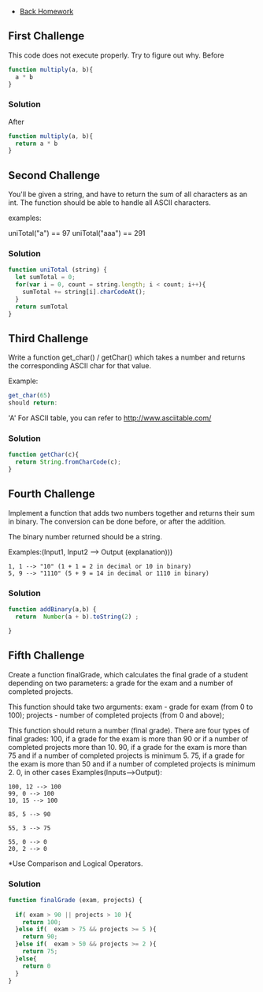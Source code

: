 - [Back Homework](../Homework.md)
## First Challenge
This code does not execute properly. Try to figure out why.
Before
```javascript
function multiply(a, b){
  a * b
}
```
### Solution
After
```javascript
function multiply(a, b){
  return a * b
}
```
## Second Challenge
You'll be given a string, and have to return the sum of all characters as an int. The function should be able to handle all ASCII characters.

examples:

uniTotal("a") == 97 uniTotal("aaa") == 291
### Solution
```javascript
function uniTotal (string) {
  let sumTotal = 0;
  for(var i = 0, count = string.length; i < count; i++){
    sumTotal += string[i].charCodeAt();
  }
  return sumTotal
}
```

## Third Challenge
Write a function get_char() / getChar() which takes a number and returns the corresponding ASCII char for that value.

Example:
```javascript
get_char(65)
should return:
```
'A'
For ASCII table, you can refer to http://www.asciitable.com/
### Solution
```javascript
function getChar(c){
  return String.fromCharCode(c);
}
```

## Fourth Challenge
Implement a function that adds two numbers together and returns their sum in binary. The conversion can be done before, or after the addition.

The binary number returned should be a string.

Examples:(Input1, Input2 --> Output (explanation)))
```
1, 1 --> "10" (1 + 1 = 2 in decimal or 10 in binary)
5, 9 --> "1110" (5 + 9 = 14 in decimal or 1110 in binary)
```
### Solution
```javascript
function addBinary(a,b) {
  return  Number(a + b).toString(2) ;

}
```

## Fifth Challenge
Create a function finalGrade, which calculates the final grade of a student depending on two parameters: a grade for the exam and a number of completed projects.

This function should take two arguments: exam - grade for exam (from 0 to 100); projects - number of completed projects (from 0 and above);

This function should return a number (final grade). There are four types of final grades:
100, if a grade for the exam is more than 90 or if a number of completed projects more than 10.
90, if a grade for the exam is more than 75 and if a number of completed projects is minimum 5.
75, if a grade for the exam is more than 50 and if a number of completed projects is minimum 2.
0, in other cases
Examples(Inputs-->Output):
```
100, 12 --> 100
99, 0 --> 100
10, 15 --> 100

85, 5 --> 90

55, 3 --> 75

55, 0 --> 0
20, 2 --> 0
```
*Use Comparison and Logical Operators.
### Solution
```javascript
function finalGrade (exam, projects) {
  
  if( exam > 90 || projects > 10 ){
    return 100;
  }else if(  exam > 75 && projects >= 5 ){
    return 90;
  }else if(  exam > 50 && projects >= 2 ){
    return 75;
  }else{
    return 0
  }
}

```